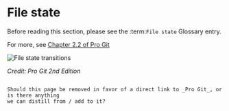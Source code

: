 # File state

Before reading this section, please see the :term:`File state` Glossary entry.

For more, see [Chapter 2.2 of Pro
Git](https://git-scm.com/book/en/v2/Git-Basics-Recording-Changes-to-the-Repository)

![File state transitions](https://git-scm.com/book/en/v2/images/lifecycle.png)

_Credit: Pro Git 2nd Edition_


```{note}

Should this page be removed in favor of a direct link to _Pro Git_, or is there anything
we can distill from / add to it?
```
